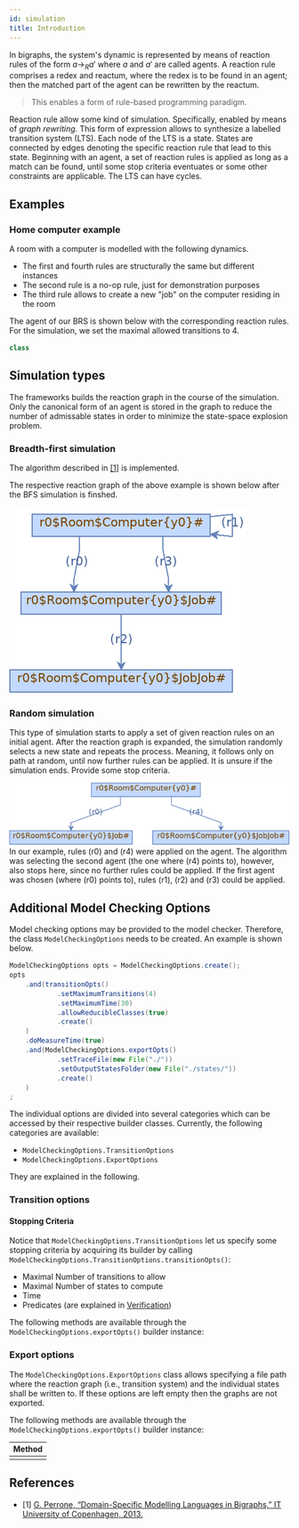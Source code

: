 ```yaml
---
id: simulation
title: Introduction
---
```


<!--# Simulation-->

In bigraphs, the system's dynamic is represented by means of reaction 
rules of the form $a \to_R a'$ where $a$ and $a'$ are called agents.
A reaction rule comprises a redex and reactum, where the redex is to be
found in an agent; then the matched part of the agent can be rewritten by
the reactum.

> This enables a form of rule-based programming paradigm.

Reaction rule allow some kind of simulation. Specifically, enabled by means of *graph rewriting*.
This form of expression allows to synthesize a labelled transition system (LTS). 
Each node of the LTS is a state. States are connected
by edges denoting the specific reaction rule that lead to this state.
Beginning with an agent, a set of reaction rules is applied as long
as a match can be found, until some stop criteria eventuates or some 
other constraints are applicable. The LTS can have cycles.

## Examples

### Home computer example

A room with a computer is modelled with the following dynamics.

- The first and fourth rules are structurally the same but different instances
- The second rule is a no-op rule, just for demonstration purposes
- The third rule allows to create a new "job" on the computer residing in 
the room

The agent of our BRS is shown below with 
the corresponding reaction rules. For the simulation, we set the maximal
allowed transitions to 4. 


```java
class
```

## Simulation types   

The frameworks builds the reaction graph in the course of the simulation.
Only the canonical form of an agent is stored in the graph to reduce the
number of admissable states in order to minimize the state-space explosion problem.

### Breadth-first simulation

The algorithm described in [\[1\]](#ref1) is implemented.

The respective reaction graph of the above example is shown below after 
the BFS simulation is finshed.

![imgs](assets/home-example-reaction-graph.png)

### Random simulation

This type of simulation starts to apply a set of given reaction rules
on an initial agent. After the reaction graph is expanded, the simulation
randomly selects a new state and repeats the process. Meaning, it follows
only on path at random, until now further rules can be applied. 
It is unsure if the simulation ends.
Provide some stop criteria. 

![imgs](assets/transition_graph_random.png)
In our example, rules (r0) and (r4) were applied on the agent. The algorithm
was selecting the second agent (the one where (r4) points to), however, also 
stops here, since no further rules could be applied. If the first agent 
was chosen (where (r0) points to), rules (r1), (r2) and (r3) could be applied.

## Additional Model Checking Options

Model checking options may be provided to the model checker.
Therefore, the class `ModelCheckingOptions` needs to be created. An
example is shown below.

```java
ModelCheckingOptions opts = ModelCheckingOptions.create();
opts
    .and(transitionOpts()
            .setMaximumTransitions(4)
            .setMaximumTime(30)
            .allowReducibleClasses(true)
            .create()
    )
    .doMeasureTime(true)
    .and(ModelCheckingOptions.exportOpts()
            .setTraceFile(new File("./"))
            .setOutputStatesFolder(new File("./states/"))
            .create()
    )
;
```

The individual options are divided into several categories which can be accessed by
their respective builder classes.
Currently, the following categories are available:

- `ModelCheckingOptions.TransitionOptions`
- `ModelCheckingOptions.ExportOptions`

They are explained in the following.

### Transition options

#### Stopping Criteria
Notice that `ModelCheckingOptions.TransitionOptions` let us specify some stopping criteria by
acquiring its builder by calling `ModelCheckingOptions.TransitionOptions.transitionOpts()`:

- Maximal Number of transitions to allow
- Maximal Number of states to compute
- Time
- Predicates (are explained in [Verification](./verification))

The following methods are available through the `ModelCheckingOptions.exportOpts()` builder instance:

### Export options

The `ModelCheckingOptions.ExportOptions` class allows specifying a file path where the reaction graph (i.e., transition system)
and the individual states shall be written to. If these options are left empty then the graphs are not exported.

The following methods are available through the `ModelCheckingOptions.exportOpts()` builder instance:

| Method  |
|---|
|   |



## References

- \[1\] <a id="ref1" href="https://pure.itu.dk/portal/files/39500908/thesis_GianDavidPerrone.pdf">G. Perrone, “Domain-Specific Modelling Languages in Bigraphs,” IT University of Copenhagen, 2013.</a>




